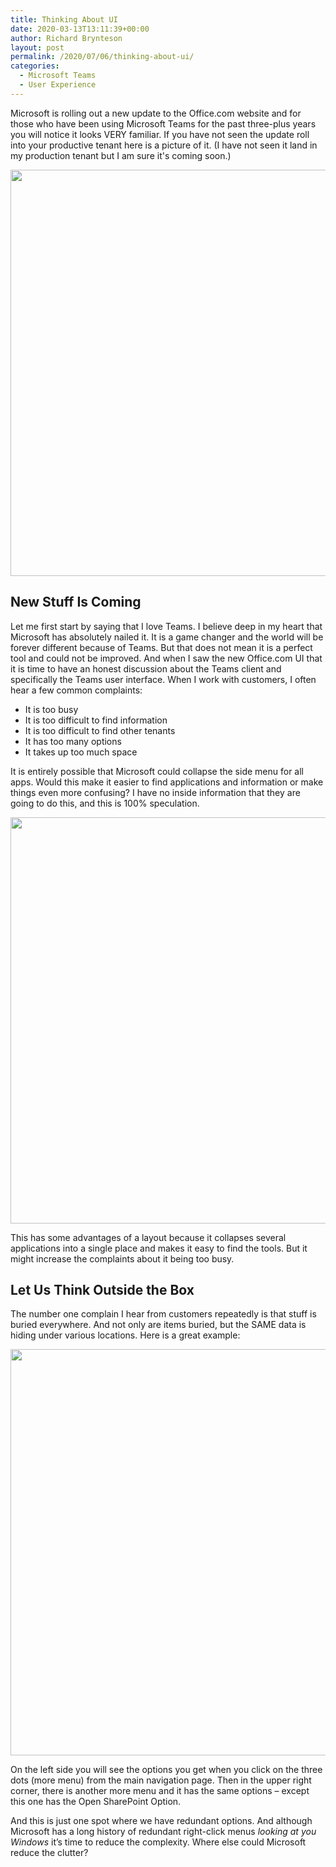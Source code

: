 ```yaml
---
title: Thinking About UI
date: 2020-03-13T13:11:39+00:00
author: Richard Brynteson
layout: post
permalink: /2020/07/06/thinking-about-ui/
categories:
  - Microsoft Teams
  - User Experience
---
```


Microsoft is rolling out a new update to the Office.com website and for those who have been using Microsoft Teams for the past three-plus years you will notice it looks VERY familiar.  If you have not seen the update roll into your productive tenant here is a picture of it.  (I have not seen it land in my production tenant but I am sure it's coming soon.)

<img src="https://theargylemvp.com/assets/images/7.6.2020.pic.1.png" width="650" />

## New Stuff Is Coming

Let me first start by saying that I love Teams.  I believe deep in my heart that Microsoft has absolutely nailed it.  It is a game changer and the world will be forever different because of Teams.  But that does not mean it is a perfect tool and could not be improved.  And when I saw the new Office.com UI that it is time to have an honest discussion about the Teams client and specifically the Teams user interface.
When I work with customers, I often hear a few common complaints:

- It is too busy
- It is too difficult to find information
- It is too difficult to find other tenants
- It has too many options
- It takes up too much space

It is entirely possible that Microsoft could collapse the side menu for all apps.  Would this make it easier to find applications and information or make things even more confusing?  I have no inside information that they are going to do this, and this is 100% speculation.

<img src="https://theargylemvp.com/assets/images/07-06-2020-ui_2.png" width="650" />

This has some advantages of a layout because it collapses several applications into a single place and makes it easy to find the tools.  But it might increase the complaints about it being too busy.

## Let Us Think Outside the Box

The number one complain I hear from customers repeatedly is that stuff is buried everywhere.  And not only are items buried, but the SAME data is hiding under various locations.  Here is a great example:

<img src="https://theargylemvp.com/assets/images/07-06-2020-ui_3.png" width="650" />

On the left side you will see the options you get when you click on the three dots (more menu) from the main navigation page.  Then in the upper right corner, there is another more menu and it has the same options – except this one has the Open SharePoint Option.

And this is just one spot where we have redundant options.  And although Microsoft has a long history of redundant right-click menus *looking at you Windows* it’s time to reduce the complexity.  Where else could Microsoft reduce the clutter?
